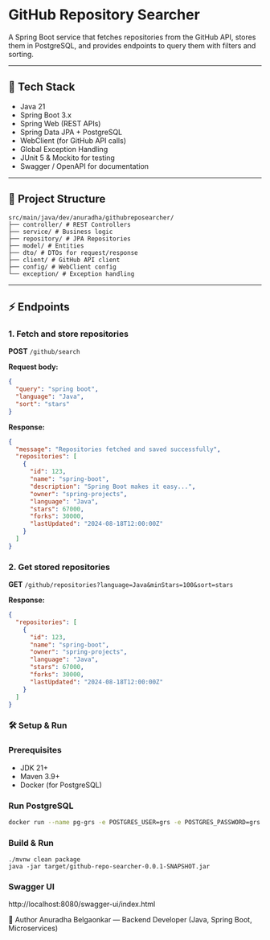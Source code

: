# GitHub Repository Searcher

A Spring Boot service that fetches repositories from the GitHub API, stores them in PostgreSQL, and provides endpoints to query them with filters and sorting.

---

## 🚀 Tech Stack
- Java 21
- Spring Boot 3.x
- Spring Web (REST APIs)
- Spring Data JPA + PostgreSQL
- WebClient (for GitHub API calls)
- Global Exception Handling
- JUnit 5 & Mockito for testing
- Swagger / OpenAPI for documentation

---

## 📂 Project Structure
```
src/main/java/dev/anuradha/githubreposearcher/
├── controller/ # REST Controllers
├── service/ # Business logic
├── repository/ # JPA Repositories
├── model/ # Entities
├── dto/ # DTOs for request/response
├── client/ # GitHub API client
├── config/ # WebClient config
└── exception/ # Exception handling
```
---

## ⚡ Endpoints

### 1. Fetch and store repositories
**POST** `/github/search`

**Request body:**
```json
{
  "query": "spring boot",
  "language": "Java",
  "sort": "stars"
}
```

**Response:**
```json
{
  "message": "Repositories fetched and saved successfully",
  "repositories": [
    {
      "id": 123,
      "name": "spring-boot",
      "description": "Spring Boot makes it easy...",
      "owner": "spring-projects",
      "language": "Java",
      "stars": 67000,
      "forks": 30000,
      "lastUpdated": "2024-08-18T12:00:00Z"
    }
  ]
}
```

### 2. Get stored repositories
**GET** `/github/repositories?language=Java&minStars=100&sort=stars`

**Response:**
```json
{
  "repositories": [
    {
      "id": 123,
      "name": "spring-boot",
      "owner": "spring-projects",
      "language": "Java",
      "stars": 67000,
      "forks": 30000,
      "lastUpdated": "2024-08-18T12:00:00Z"
    }
  ]
}
```
### 🛠️ Setup & Run
### Prerequisites

- JDK 21+
- Maven 3.9+
- Docker (for PostgreSQL)

### Run PostgreSQL
```bash
docker run --name pg-grs -e POSTGRES_USER=grs -e POSTGRES_PASSWORD=grs -e POSTGRES_DB=grs -p 5432:5432 -d postgres:16
```
### Build & Run
```
./mvnw clean package
java -jar target/github-repo-searcher-0.0.1-SNAPSHOT.jar
```
### Swagger UI
http://localhost:8080/swagger-ui/index.html

👤 Author
Anuradha Belgaonkar — Backend Developer (Java, Spring Boot, Microservices)